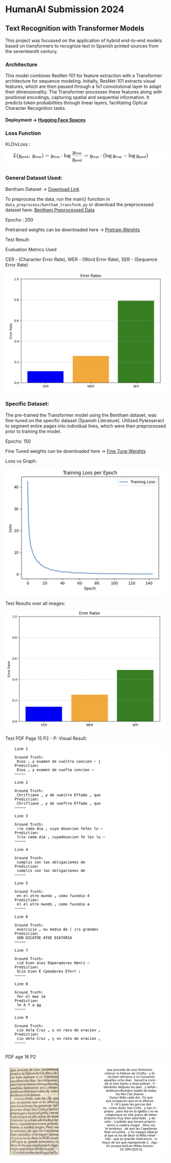 # HumanAI Submission 2024

## Text Recognition with Transformer Models

This project was focussed on the application of hybrid end-to-end models based on transformers to recognize text in Spanish printed sources from the seventeenth century.


### Architecture

This model combines ResNet-101 for feature extraction with a Transformer architecture for sequence modeling. Initially, ResNet-101 extracts visual features, which are then passed through a 1x1 convolutional layer to adapt their dimensionality. The Transformer processes these features along with positional encodings, capturing spatial and sequential information. It predicts token probabilities through linear layers, facilitating Optical Character Recognition tasks.

#### Deployment -> [Hugging Face Spaces](https://huggingface.co/spaces/vishal0501/transformer_text_detection_humanai)

### Loss Function

KLDivLoss : 
![image](assets/loss_func.png)

### General Dataset Used:
Bentham Dataset -> [Download Link](https://zenodo.org/records/44519)

To preprocess the data, run the main() function in `data_preprocess/bentham_transform.py` or download the preprocessed dataset here: [Bentham Preprocessed Data](https://amritauniv-my.sharepoint.com/:u:/g/personal/amenu4aie21178_am_students_amrita_edu/ERzvGI5PulVMoICHoHoYKnkBo0We64Nb-CuktTtfvbLQ3Q?e=8M2Y32)

Epochs : 200

Pretrained weights can be downloaded here -> [Pretrain Weights](https://amritauniv-my.sharepoint.com/:u:/g/personal/amenu4aie21178_am_students_amrita_edu/EV1DDTWIW2RHqefzHkXvU-ABm478tzOOtCtSh1ts9TDy7w?e=VjhtcO)

Test Result: 

Evaluation Metrics Used

CER - (Character Error Rate), 
WER - (Word Error Rate), 
SER - (Sequence Error Rate)
 
![image](assets/pretrain_result.png)

### Specific Dataset: 


The pre-trained the Transformer model using the Bentham dataset, was fine-tuned on the specific dataset (Spanish Literature). Utilized Pytesseract to segment entire pages into individual lines, which were then preprocessed prior to training the model.


Epochs: 150

Fine Tuned weights can be downloaded here -> [Fine Tune Weights](https://amritauniv-my.sharepoint.com/:u:/g/personal/amenu4aie21178_am_students_amrita_edu/Ee6oR0L2H7lMhpoCcm_Sdd0B1XJlt5x2pMghVVIyrl5Z4g?e=GmgjeY)

Loss vs Graph:

![image](assets/fine_tune_loss.png)

Test Results over all images:

![image](assets/fine_tune_final_ers.png)


Test PDF Page 15 P2 - P: Visual Result:

![image](assets/test_result.png)

PDF age 16 P2

![image](assets/example_inference.png)